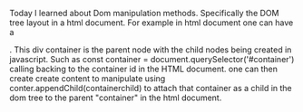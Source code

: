 Today I learned about Dom manipulation methods. Specifically the DOM 
tree layout in a html document. For example in html document one can have a 
<div id ="container">. This div container is the parent node with the child nodes
being created in javascript. 
Such as const container = document.querySelector('#container') calling backing to the container id in the HTML document. one can then create create content to manipulate using conter.appendChild(containerchild) to attach that container as a 
child in the dom tree to the parent "container" in the html document.
